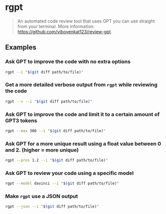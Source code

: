 # rgpt

> An automated code review tool that uses GPT you can use straight from your terminal. More information: <https://github.com/vibovenkat123/review-gpt>.

## Examples

### Ask GPT to improve the code with no extra options

```bash
rgpt --i "$(git diff path/to/file)"
```

### Get a more detailed verbose output from `rgpt` while reviewing the code

```bash
rgpt --v --i "$(git diff path/to/file)"
```

### Ask GPT to improve the code and limit it to a certain amount of GPT3 tokens

```bash
rgpt --max 300 --i "$(git diff path/to/file)"
```

### Ask GPT for a more unique result using a float value between 0 and 2. (higher = more unique)

```bash
rgpt --pres 1.2 --i "$(git diff path/to/file)"
```

### Ask GPT to review your code using a specific model

```bash
rgpt --model davinci --i "$(git diff path/to/file)"
```

### Make `rgpt` use a JSON output

```bash
rgpt --json --i "$(git diff path/to/file)"
```
